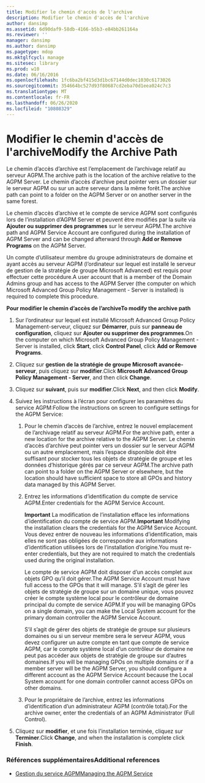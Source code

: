 ```yaml
---
title: Modifier le chemin d'accès de l'archive
description: Modifier le chemin d'accès de l'archive
author: dansimp
ms.assetid: 6d90daf9-58db-4166-b5b3-e84bb261164a
ms.reviewer: ''
manager: dansimp
ms.author: dansimp
ms.pagetype: mdop
ms.mktglfcycl: manage
ms.sitesec: library
ms.prod: w10
ms.date: 06/16/2016
ms.openlocfilehash: 1fc6ba2bf415d3d1bc67144d0dec1030c6173026
ms.sourcegitcommit: 354664bc527d93f80687cd2eba70d1eea024c7c3
ms.translationtype: MT
ms.contentlocale: fr-FR
ms.lasthandoff: 06/26/2020
ms.locfileid: "10808329"
---
```

# <span data-ttu-id="ab265-103">Modifier le chemin d'accès de l'archive</span><span class="sxs-lookup"><span data-stu-id="ab265-103">Modify the Archive Path</span></span>


<span data-ttu-id="ab265-104">Le chemin d’accès d’archive est l’emplacement de l’archivage relatif au serveur AGPM.</span><span class="sxs-lookup"><span data-stu-id="ab265-104">The archive path is the location of the archive relative to the AGPM Server.</span></span> <span data-ttu-id="ab265-105">Le chemin d’accès d’archive peut pointer vers un dossier sur le serveur AGPM ou sur un autre serveur dans la même forêt.</span><span class="sxs-lookup"><span data-stu-id="ab265-105">The archive path can point to a folder on the AGPM Server or on another server in the same forest.</span></span>

<span data-ttu-id="ab265-106">Le chemin d’accès d’archive et le compte de service AGPM sont configurés lors de l’installation d’AGPM Server et peuvent être modifiés par la suite via **Ajouter ou supprimer des programmes** sur le serveur AGPM.</span><span class="sxs-lookup"><span data-stu-id="ab265-106">The archive path and AGPM Service Account are configured during the installation of AGPM Server and can be changed afterward through **Add or Remove Programs** on the AGPM Server.</span></span>

<span data-ttu-id="ab265-107">Un compte d’utilisateur membre du groupe administrateurs de domaine et ayant accès au serveur AGPM (l’ordinateur sur lequel est installé le serveur de gestion de la stratégie de groupe Microsoft Advanced) est requis pour effectuer cette procédure.</span><span class="sxs-lookup"><span data-stu-id="ab265-107">A user account that is a member of the Domain Admins group and has access to the AGPM Server (the computer on which Microsoft Advanced Group Policy Management - Server is installed) is required to complete this procedure.</span></span>

**<span data-ttu-id="ab265-108">Pour modifier le chemin d’accès de l’archive</span><span class="sxs-lookup"><span data-stu-id="ab265-108">To modify the archive path</span></span>**

1.  <span data-ttu-id="ab265-109">Sur l’ordinateur sur lequel est installé Microsoft Advanced Group Policy Management-serveur, cliquez sur **Démarrer**, puis sur **panneau de configuration**, cliquez sur **Ajouter ou supprimer des programmes**.</span><span class="sxs-lookup"><span data-stu-id="ab265-109">On the computer on which Microsoft Advanced Group Policy Management - Server is installed, click **Start**, click **Control Panel**, click **Add or Remove Programs**.</span></span>

2.  <span data-ttu-id="ab265-110">Cliquez sur **gestion de la stratégie de groupe Microsoft avancée-serveur**, puis cliquez sur **modifier**.</span><span class="sxs-lookup"><span data-stu-id="ab265-110">Click **Microsoft Advanced Group Policy Management - Server**, and then click **Change**.</span></span>

3.  <span data-ttu-id="ab265-111">Cliquez sur **suivant**, puis sur **modifier**.</span><span class="sxs-lookup"><span data-stu-id="ab265-111">Click **Next**, and then click **Modify**.</span></span>

4.  <span data-ttu-id="ab265-112">Suivez les instructions à l’écran pour configurer les paramètres du service AGPM:</span><span class="sxs-lookup"><span data-stu-id="ab265-112">Follow the instructions on screen to configure settings for the AGPM Service:</span></span>

    1.  <span data-ttu-id="ab265-113">Pour le chemin d’accès de l’archive, entrez le nouvel emplacement de l’archivage relatif au serveur AGPM.</span><span class="sxs-lookup"><span data-stu-id="ab265-113">For the archive path, enter a new location for the archive relative to the AGPM Server.</span></span> <span data-ttu-id="ab265-114">Le chemin d’accès d’archive peut pointer vers un dossier sur le serveur AGPM ou un autre emplacement, mais l’espace disponible doit être suffisant pour stocker tous les objets de stratégie de groupe et les données d’historique gérés par ce serveur AGPM.</span><span class="sxs-lookup"><span data-stu-id="ab265-114">The archive path can point to a folder on the AGPM Server or elsewhere, but the location should have sufficient space to store all GPOs and history data managed by this AGPM Server.</span></span>

    2.  <span data-ttu-id="ab265-115">Entrez les informations d’identification du compte de service AGPM.</span><span class="sxs-lookup"><span data-stu-id="ab265-115">Enter credentials for the AGPM Service Account.</span></span>

        <span data-ttu-id="ab265-116">**Important**  La modification de l’installation efface les informations d’identification du compte de service AGPM.</span><span class="sxs-lookup"><span data-stu-id="ab265-116">**Important** Modifying the installation clears the credentials for the AGPM Service Account.</span></span> <span data-ttu-id="ab265-117">Vous devez entrer de nouveau les informations d’identification, mais elles ne sont pas obligées de correspondre aux informations d’identification utilisées lors de l’installation d’origine.</span><span class="sxs-lookup"><span data-stu-id="ab265-117">You must re-enter credentials, but they are not required to match the credentials used during the original installation.</span></span>

        <span data-ttu-id="ab265-118">Le compte de service AGPM doit disposer d’un accès complet aux objets GPO qu’il doit gérer.</span><span class="sxs-lookup"><span data-stu-id="ab265-118">The AGPM Service Account must have full access to the GPOs that it will manage.</span></span> <span data-ttu-id="ab265-119">S’il s’agit de gérer les objets de stratégie de groupe sur un domaine unique, vous pouvez créer le compte système local pour le contrôleur de domaine principal du compte de service AGPM.</span><span class="sxs-lookup"><span data-stu-id="ab265-119">If you will be managing GPOs on a single domain, you can make the Local System account for the primary domain controller the AGPM Service Account.</span></span>

        <span data-ttu-id="ab265-120">S’il s’agit de gérer des objets de stratégie de groupe sur plusieurs domaines ou si un serveur membre sera le serveur AGPM, vous devez configurer un autre compte en tant que compte de service AGPM, car le compte système local d’un contrôleur de domaine ne peut pas accéder aux objets de stratégie de groupe sur d’autres domaines.</span><span class="sxs-lookup"><span data-stu-id="ab265-120">If you will be managing GPOs on multiple domains or if a member server will be the AGPM Server, you should configure a different account as the AGPM Service Account because the Local System account for one domain controller cannot access GPOs on other domains.</span></span>

         

    3.  <span data-ttu-id="ab265-121">Pour le propriétaire de l’archive, entrez les informations d’identification d’un administrateur AGPM (contrôle total).</span><span class="sxs-lookup"><span data-stu-id="ab265-121">For the archive owner, enter the credentials of an AGPM Administrator (Full Control).</span></span>

5.  <span data-ttu-id="ab265-122">Cliquez sur **modifier**, et une fois l’installation terminée, cliquez sur **Terminer**.</span><span class="sxs-lookup"><span data-stu-id="ab265-122">Click **Change**, and when the installation is complete click **Finish**.</span></span>

### <span data-ttu-id="ab265-123">Références supplémentaires</span><span class="sxs-lookup"><span data-stu-id="ab265-123">Additional references</span></span>

-   [<span data-ttu-id="ab265-124">Gestion du service AGPM</span><span class="sxs-lookup"><span data-stu-id="ab265-124">Managing the AGPM Service</span></span>](managing-the-agpm-service.md)

 

 





